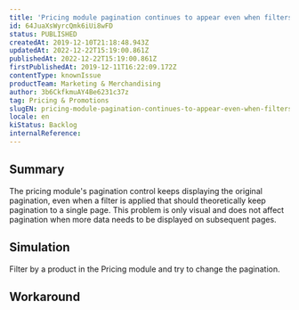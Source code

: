 ```yaml
---
title: 'Pricing module pagination continues to appear even when filters are applied'
id: 64JuaXsWyrcQmk6iUi8wFD
status: PUBLISHED
createdAt: 2019-12-10T21:18:48.943Z
updatedAt: 2022-12-22T15:19:00.861Z
publishedAt: 2022-12-22T15:19:00.861Z
firstPublishedAt: 2019-12-11T16:22:09.172Z
contentType: knownIssue
productTeam: Marketing & Merchandising
author: 3b6CkfkmuAY4Be6231c37z
tag: Pricing & Promotions
slugEN: pricing-module-pagination-continues-to-appear-even-when-filters-are-applied
locale: en
kiStatus: Backlog
internalReference: 
---
```


## Summary

The pricing module's pagination control keeps displaying the original pagination, even when a filter is applied that should theoretically keep pagination to a single page. This problem is only visual and does not affect pagination when more data needs to be displayed on subsequent pages.

## Simulation

Filter by a product in the Pricing module and try to change the pagination.

## Workaround



